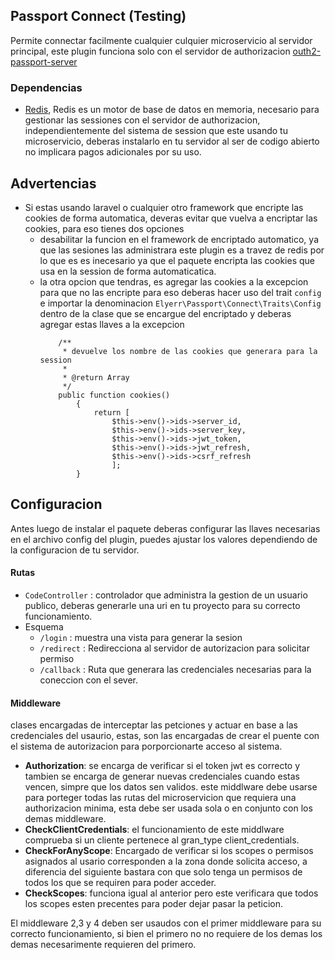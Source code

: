 ## Passport Connect (Testing)
Permite connectar facilmente cualquier culquier microservicio al servidor principal, este plugin funciona solo con el servidor de authorizacion [outh2-passport-server](https://gitlab.com/elyerr/outh2-passport-server)

### Dependencias
- [Redis](https://redis.io/),  Redis es un motor de base de datos en memoria, necesario para gestionar las sessiones con el servidor de authorizacion, independientemente del sistema de session que este usando tu microservicio, deberas instalarlo en tu servidor al ser de codigo abierto no implicara pagos adicionales por su uso. 

## Advertencias
- Si estas usando laravel o cualquier otro framework que encripte las cookies de forma automatica, deveras evitar que vuelva a encriptar las cookies, para eso tienes dos opciones
  - desabilitar la funcion en el framework de encriptado automatico, ya que las sesiones las administrara este plugin es a travez de redis por lo que es es inecesario ya que el paquete encripta las cookies que usa en la session de forma automaticatica.
  - la otra opcion que tendras, es agregar las cookies a la excepcion para que no las encripte para eso deberas hacer uso del trait `config` e importar la denominacion  `Elyerr\Passport\Connect\Traits\Config` dentro de la clase que se encargue del encriptado y deberas agregar estas llaves a la excepcion 
    ```
        /**
         * devuelve los nombre de las cookies que generara para la session
         * 
         * @return Array
         */
        public function cookies()
            {
                return [
                    $this->env()->ids->server_id,
                    $this->env()->ids->server_key,
                    $this->env()->ids->jwt_token,
                    $this->env()->ids->jwt_refresh,
                    $this->env()->ids->csrf_refresh
                    ];
            }
    ```

## Configuracion
Antes luego de instalar el paquete deberas configurar las llaves necesarias en el archivo config del plugin, puedes ajustar los valores dependiendo de la configuracion de tu servidor.

#### Rutas
  - `CodeController` : controlador que administra la gestion de un usuario publico, deberas generarle una uri en tu proyecto para su correcto funcionamiento.
  - Esquema
    - `/login` : muestra una vista para generar la sesion
    - `/redirect` : Redirecciona al servidor de autorizacion para solicitar permiso
    - `/callback` : Ruta que generara las credenciales necesarias para la coneccion con el sever.

#### Middleware
clases encargadas de interceptar las petciones y actuar en base a las credenciales del usaurio, estas, son las encargadas de crear el puente con el sistema de autorizacion para porporcionarte acceso al sistema.

- **Authorization**: se encarga de verificar si el token jwt es correcto y tambien se encarga de generar nuevas credenciales cuando estas vencen, simpre que los datos sen validos. este middlware debe usarse para porteger todas las rutas del microservicion que requiera una authorizacion minima, esta debe ser usada sola o en conjunto con los demas middleware.
- **CheckClientCredentials**: el funcionamiento de este middlware comprueba si un cliente pertenece al gran_type client_credentials.
- **CheckForAnyScope**: Encargado de verificar si los scopes o permisos asignados al usario corresponden a la zona donde solicita acceso, a diferencia del siguiente bastara con que solo tenga un permisos de todos los que  se requiren para poder acceder.
- **CheckScopes**: funciona igual al anterior pero este verificara que todos los scopes esten precentes para poder dejar pasar la peticion.

El middleware 2,3 y 4 deben ser usaudos con el primer middleware para su correcto funcionamiento, si bien el primero no no requiere de los demas los demas necesarimente requieren del primero.